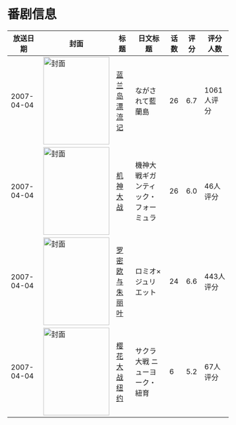 # 番剧信息

|放送日期|封面|标题|日文标题|话数|评分|评分人数|
|---|---|---|---|---|---|---|
|2007-04-04|<img src="//lain.bgm.tv/pic/cover/c/f7/e0/2333_40X6d.jpg" alt="封面" style="width:150px;height:200px;object-fit:cover;">|[蓝兰岛漂流记](https://bangumi.tv/subject/2333)|ながされて藍蘭島|26|6.7|1061人评分|
|2007-04-04|<img src="//lain.bgm.tv/pic/cover/c/7f/83/7376_5kg66.jpg" alt="封面" style="width:150px;height:200px;object-fit:cover;">|[机神大战](https://bangumi.tv/subject/7376)|機神大戦ギガンティック・フォーミュラ|26|6.0|46人评分|
|2007-04-04|<img src="//lain.bgm.tv/pic/cover/c/4d/35/19591_32CZ9.jpg" alt="封面" style="width:150px;height:200px;object-fit:cover;">|[罗密欧与朱丽叶](https://bangumi.tv/subject/19591)|ロミオ×ジュリエット|24|6.6|443人评分|
|2007-04-04|<img src="//lain.bgm.tv/pic/cover/c/4c/73/20934_W9ref.jpg" alt="封面" style="width:150px;height:200px;object-fit:cover;">|[樱花大战 纽约](https://bangumi.tv/subject/20934)|サクラ大戦 ニューヨーク・紐育|6|5.2|67人评分|
